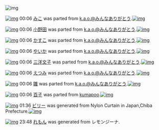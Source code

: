 ![img](http://gdrive-cdn.herokuapp.com/537b65a5bc09f0000721dda7/512px-barcode.png)

[![img](http://www.deviantsart.com/btkpos.png)](http://www.barcodekanojo.com/kanojo/267360/%E3%81%BF%E3%81%93) 00:06 [みこ](http://www.barcodekanojo.com/kanojo/267360/%E3%81%BF%E3%81%93) was parted from [k.a.o.@みんなありがとう](http://www.barcodekanojo.com/kanojo/267360/%E3%81%BF%E3%81%93).[![img](http://www.deviantsart.com/1ne7497.jpeg)](http://www.barcodekanojo.com/user/30944/k.a.o.%40%E3%81%BF%E3%82%93%E3%81%AA%E3%81%82%E3%82%8A%E3%81%8C%E3%81%A8%E3%81%86)

[![img](http://www.deviantsart.com/16qcapq.png)](http://www.barcodekanojo.com/kanojo/14688/%E5%B0%8F%E9%87%8E%E7%94%B0) 00:06 [小野田](http://www.barcodekanojo.com/kanojo/14688/%E5%B0%8F%E9%87%8E%E7%94%B0) was parted from [k.a.o.@みんなありがとう](http://www.barcodekanojo.com/kanojo/14688/%E5%B0%8F%E9%87%8E%E7%94%B0).[![img](http://www.deviantsart.com/1ne7497.jpeg)](http://www.barcodekanojo.com/user/30944/k.a.o.%40%E3%81%BF%E3%82%93%E3%81%AA%E3%81%82%E3%82%8A%E3%81%8C%E3%81%A8%E3%81%86)

[![img](http://www.deviantsart.com/3tl0mii.png)](http://www.barcodekanojo.com/kanojo/323026/%E3%81%8B%E3%81%99%E3%81%93) 00:06 [かすこ](http://www.barcodekanojo.com/kanojo/323026/%E3%81%8B%E3%81%99%E3%81%93) was parted from [k.a.o.@みんなありがとう](http://www.barcodekanojo.com/kanojo/323026/%E3%81%8B%E3%81%99%E3%81%93).[![img](http://www.deviantsart.com/1ne7497.jpeg)](http://www.barcodekanojo.com/user/30944/k.a.o.%40%E3%81%BF%E3%82%93%E3%81%AA%E3%81%82%E3%82%8A%E3%81%8C%E3%81%A8%E3%81%86)

[![img](http://www.deviantsart.com/2gdd6eo.png)](http://www.barcodekanojo.com/kanojo/1673415/%E3%82%84%E3%81%84%E3%81%8B) 00:06 [やいか](http://www.barcodekanojo.com/kanojo/1673415/%E3%82%84%E3%81%84%E3%81%8B) was parted from [k.a.o.@みんなありがとう](http://www.barcodekanojo.com/kanojo/1673415/%E3%82%84%E3%81%84%E3%81%8B).[![img](http://www.deviantsart.com/1ne7497.jpeg)](http://www.barcodekanojo.com/user/30944/k.a.o.%40%E3%81%BF%E3%82%93%E3%81%AA%E3%81%82%E3%82%8A%E3%81%8C%E3%81%A8%E3%81%86)

[![img](http://www.deviantsart.com/qf0gb9.png)](http://www.barcodekanojo.com/kanojo/14251/%E4%B8%89%E6%B4%8B%E6%96%87%E5%AD%90) 00:06 [三洋文子](http://www.barcodekanojo.com/kanojo/14251/%E4%B8%89%E6%B4%8B%E6%96%87%E5%AD%90) was parted from [k.a.o.@みんなありがとう](http://www.barcodekanojo.com/kanojo/14251/%E4%B8%89%E6%B4%8B%E6%96%87%E5%AD%90).[![img](http://www.deviantsart.com/1ne7497.jpeg)](http://www.barcodekanojo.com/user/30944/k.a.o.%40%E3%81%BF%E3%82%93%E3%81%AA%E3%81%82%E3%82%8A%E3%81%8C%E3%81%A8%E3%81%86)

[![img](http://www.deviantsart.com/190rl6s.png)](http://www.barcodekanojo.com/kanojo/575895/%E3%81%88%E3%81%A4%E3%81%BF) 00:06 [えつみ](http://www.barcodekanojo.com/kanojo/575895/%E3%81%88%E3%81%A4%E3%81%BF) was parted from [k.a.o.@みんなありがとう](http://www.barcodekanojo.com/kanojo/575895/%E3%81%88%E3%81%A4%E3%81%BF).[![img](http://www.deviantsart.com/1ne7497.jpeg)](http://www.barcodekanojo.com/user/30944/k.a.o.%40%E3%81%BF%E3%82%93%E3%81%AA%E3%81%82%E3%82%8A%E3%81%8C%E3%81%A8%E3%81%86)

[![img](http://www.deviantsart.com/1dde284.png)](http://www.barcodekanojo.com/kanojo/1251802/%E9%9B%9B) 00:06 [雛](http://www.barcodekanojo.com/kanojo/1251802/%E9%9B%9B) was parted from [k.a.o.@みんなありがとう](http://www.barcodekanojo.com/kanojo/1251802/%E9%9B%9B).[![img](http://www.deviantsart.com/1ne7497.jpeg)](http://www.barcodekanojo.com/user/30944/k.a.o.%40%E3%81%BF%E3%82%93%E3%81%AA%E3%81%82%E3%82%8A%E3%81%8C%E3%81%A8%E3%81%86)

[![img](http://www.deviantsart.com/2r1lj8c.png)](http://www.barcodekanojo.com/kanojo/3193624/%E7%99%BE%E5%AD%90) 00:06 [百子](http://www.barcodekanojo.com/kanojo/3193624/%E7%99%BE%E5%AD%90) was parted from [kumapoo](http://www.barcodekanojo.com/kanojo/3193624/%E7%99%BE%E5%AD%90).[![img](http://www.deviantsart.com/17otp1j.jpeg)](http://www.barcodekanojo.com/user/247737/kumapoo)

[![img](http://www.deviantsart.com/1jrk3ln.png)](http://www.barcodekanojo.com/kanojo/3193919/%E3%83%93%E3%83%AA%E3%83%BC) 01:36 [ビリー](http://www.barcodekanojo.com/kanojo/3193919/%E3%83%93%E3%83%AA%E3%83%BC) was generated from Nylon Curtain in Japan,Chiba Prefecture.[![img](http://www.deviantsart.com/1742fr.jpeg)](http://www.barcodekanojo.com/product_images/barcode/2203640/1302431920/Billy%20Joel%20%2F%20THE%20NYLON%20CURTAIN.jpg)

[![img](http://www.deviantsart.com/2urdp2m.png)](http://www.barcodekanojo.com/kanojo/3193920/%E3%82%8C%E3%82%82%E3%82%93) 23:48 [れもん](http://www.barcodekanojo.com/kanojo/3193920/%E3%82%8C%E3%82%82%E3%82%93) was generated from レモンジーナ.

